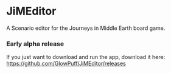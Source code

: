# JiMEditor
A Scenario editor for the Journeys in Middle Earth board game.

### Early alpha release
If you just want to download and run the app, download it here:
https://github.com/GlowPuff/JiMEditor/releases
